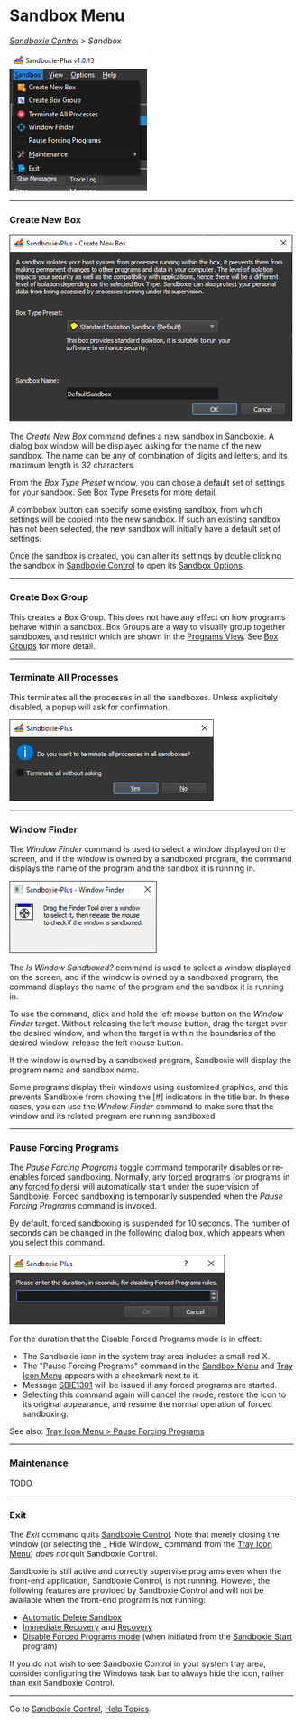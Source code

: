 # Sandbox Menu

_[Sandboxie Control](SP_SBControl.md) > Sandbox_

![](../Media/SP_SandboxMenu.png)
* * *

### Create New Box

![](../Media/SP_CreateBox.png)

The _Create New Box_ command defines a new sandbox in Sandboxie. A dialog box window will be displayed asking for the
name of the new sandbox. The name can be any of combination of digits and letters, and its maximum length is 32
characters.

From the _Box Type Preset_ window, you can chose a default set of settings for your sandbox.
See [Box Type Presets](BoxTypePresets.md) for more detail.

A combobox button can specify some existing sandbox, from which settings will be copied into the new sandbox. If such an
existing sandbox has not been selected, the new sandbox will initially have a default set of settings.

Once the sandbox is created, you can alter its settings by double clicking the sandbox
in [Sandboxie Control](SP_SBControl.md) to open its [Sandbox Options](SP_SBOptions.md).
* * *

### Create Box Group

This creates a Box Group. This does not have any effect on how programs behave within a sandbox. Box Groups are a way to
visually group together sandboxes, and restrict which are shown in the [Programs View](SP_SBControl_ProgramsView.md).
See [Box Groups](BoxGroups.md) for more detail.
* * *

### Terminate All Processes

This terminates all the processes in all the sandboxes. Unless explicitely disabled, a popup will ask for confirmation.

![](../Media/SP_TerminateAllProcesses.png)
* * *

### Window Finder

The _Window Finder_ command is used to select a window displayed on the screen, and if the window is owned by a
sandboxed program, the command displays the name of the program and the sandbox it is running in.

![](../Media/SP_WindowFinder.png)

The _Is Window Sandboxed?_ command is used to select a window displayed on the screen, and if the window is owned by a
sandboxed program, the command displays the name of the program and the sandbox it is running in.

To use the command, click and hold the left mouse button on the _Window Finder_ target. Without releasing the left mouse
button, drag the target over the desired window, and when the target is within the boundaries of the desired window,
release the left mouse button.

If the window is owned by a sandboxed program, Sandboxie will display the program name and sandbox name.

Some programs display their windows using customized graphics, and this prevents Sandboxie from showing the [#]
indicators in the title bar. In these cases, you can use the _Window Finder_ command to make sure that the window and
its related program are running sandboxed.

* * *

### Pause Forcing Programs

The _Pause Forcing Programs_ toggle command temporarily disables or re-enables forced sandboxing. Normally,
any [forced programs](ProgramStartSettings.md#forced-programs) (or programs in
any [forced folders](ProgramStartSettings.md#forced-folders)) will automatically start under the supervision of
Sandboxie. Forced sandboxing is temporarily suspended when the _Pause Forcing Programs_ command is invoked.

By default, forced sandboxing is suspended for 10 seconds. The number of seconds can be changed in the following dialog
box, which appears when you select this command.

![](../Media/SP_PauseForcingPrograms.png)

For the duration that the Disable Forced Programs mode is in effect:

* The Sandboxie icon in the system tray area includes a small red X.
* The "Pause Forcing Programs" command in the [Sandbox Menu](SP_SBControl_SbMenu.md)
  and [Tray Icon Menu](SP_TrayIconMenu.md) appears with a checkmark next to it.
* Message [SBIE1301](SBIE1301.md) will be issued if any forced programs are started.
* Selecting this command again will cancel the mode, restore the icon to its original appearance, and resume the normal
  operation of forced sandboxing.

See also: [Tray Icon Menu > Pause Forcing Programs](SP_TrayIconMenu.md#pause-forcing-programs)

* * *

### Maintenance

TODO

* * *

### Exit

The _Exit_ command quits [Sandboxie Control](SP_SBControl.md). Note that merely closing the window (or selecting the _
Hide Window_ command from the [Tray Icon Menu](SP_TrayIconMenu.md)) _does not_ quit Sandboxie Control.

Sandboxie is still active and correctly supervise programs even when the front-end application, Sandboxie Control, is
not running. However, the following features are provided by Sandboxie Control and will not be available when the
front-end program is not running:

* [Automatic Delete Sandbox](SBOptions_GeneralOptions.md#file-options)
* [Immediate Recovery](ImmediateRecovery.md) and [Recovery](SP_Recovery.md)
* [Disable Forced Programs mode](SP_SBControl_SbMenu.md#pause-forcing-programs) (when initiated from
  the [Sandboxie Start](StartCommandLine.md) program)

If you do not wish to see Sandboxie Control in your system tray area, consider configuring the Windows task bar to
always hide the icon, rather than exit Sandboxie Control.

* * *

Go to [Sandboxie Control](SP_SBControl.md#menus), [Help Topics](HelpTopics.md).
